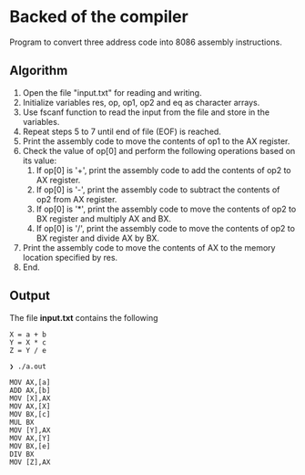 # Backed of the compiler
Program to convert three address code into 8086 assembly instructions.

## Algorithm

1. Open the file "input.txt" for reading and writing.
2. Initialize variables res, op, op1, op2 and eq as character arrays.
3. Use fscanf function to read the input from the file and store in the variables.
4. Repeat steps 5 to 7 until end of file (EOF) is reached.
5. Print the assembly code to move the contents of op1 to the AX register.
6. Check the value of op[0] and perform the following operations based on its value:
    1. If op[0] is '+', print the assembly code to add the contents of op2 to AX register.
    2. If op[0] is '-', print the assembly code to subtract the contents of op2 from AX register.
    3. If op[0] is '*', print the assembly code to move the contents of op2 to BX register and multiply AX and BX.
    4. If op[0] is '/', print the assembly code to move the contents of op2 to BX register and divide AX by BX.
7. Print the assembly code to move the contents of AX to the memory location specified by res.
8. End.

## Output
The file **input.txt** contains the following
```
X = a + b
Y = X * c
Z = Y / e
```

```
❯ ./a.out

MOV AX,[a]
ADD AX,[b]
MOV [X],AX
MOV AX,[X]
MOV BX,[c]
MUL BX
MOV [Y],AX
MOV AX,[Y]
MOV BX,[e]
DIV BX
MOV [Z],AX
```
